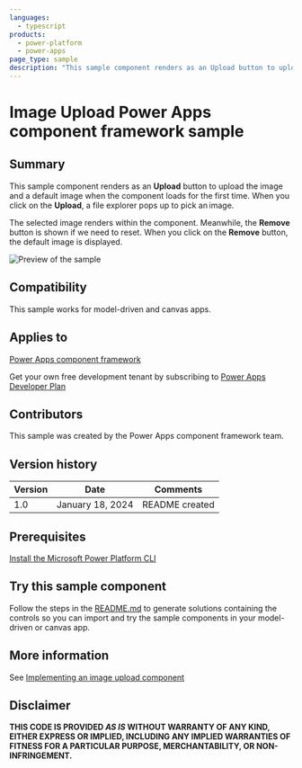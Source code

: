 ```yaml
---
languages:
  - typescript
products:
  - power-platform
  - power-apps
page_type: sample
description: "This sample component renders as an Upload button to upload the image and a default image when the component loads for the first time. When you click on the Upload, a file explorer pops up to pick an image."
---
```


# Image Upload Power Apps component framework sample

## Summary

This sample component renders as an **Upload** button to upload the image and a default image when the component loads for the first time. When you click on the **Upload**, a file explorer pops up to pick an image.

The selected image renders within the component. Meanwhile, the **Remove** button is shown if we need to reset. When you click on the **Remove** button, the default image is displayed.

![Preview of the sample](https://learn.microsoft.com/power-apps/developer/component-framework/media/image-upload-control.png)

## Compatibility

This sample works for model-driven and canvas apps.

## Applies to

[Power Apps component framework](https://learn.microsoft.com/power-apps/developer/component-framework/overview)

Get your own free development tenant by subscribing to [Power Apps Developer Plan](https://learn.microsoft.com/power-platform/developer/plan)

## Contributors

This sample was created by the Power Apps component framework team.

## Version history

| Version | Date             | Comments       |
| ------- | ---------------- | -------------- |
| 1.0     | January 18, 2024 | README created |

## Prerequisites

[Install the Microsoft Power Platform CLI](https://learn.microsoft.com/power-platform/developer/cli/introduction)

## Try this sample component

Follow the steps in the [README.md](../README.md) to generate solutions containing the controls so you can import and try the sample components in your model-driven or canvas app.

## More information

See [Implementing an image upload component](https://learn.microsoft.com/power-apps/developer/component-framework/sample-controls/image-upload-control)

## Disclaimer

**THIS CODE IS PROVIDED _AS IS_ WITHOUT WARRANTY OF ANY KIND, EITHER EXPRESS OR IMPLIED, INCLUDING ANY IMPLIED WARRANTIES OF FITNESS FOR A PARTICULAR PURPOSE, MERCHANTABILITY, OR NON-INFRINGEMENT.**
